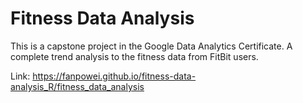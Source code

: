 # Fitness Data Analysis

This is a capstone project in the Google Data Analytics Certificate. A complete trend analysis to the fitness data from FitBit users.

Link: https://fanpowei.github.io/fitness-data-analysis_R/fitness_data_analysis



